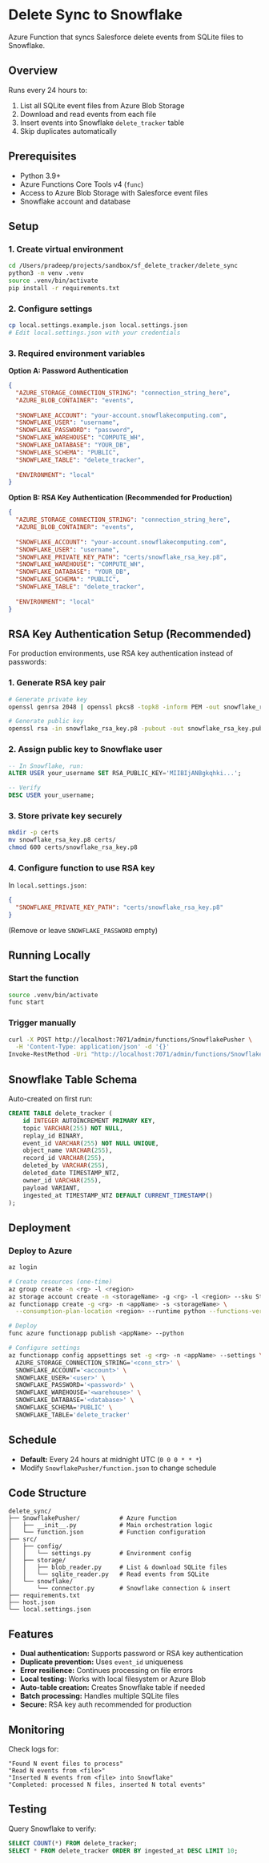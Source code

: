 # Delete Sync to Snowflake

Azure Function that syncs Salesforce delete events from SQLite files to Snowflake.

## Overview

Runs every 24 hours to:
1. List all SQLite event files from Azure Blob Storage
2. Download and read events from each file
3. Insert events into Snowflake `delete_tracker` table
4. Skip duplicates automatically

## Prerequisites

- Python 3.9+
- Azure Functions Core Tools v4 (`func`)
- Access to Azure Blob Storage with Salesforce event files
- Snowflake account and database

## Setup

### 1. Create virtual environment
```bash
cd /Users/pradeep/projects/sandbox/sf_delete_tracker/delete_sync
python3 -m venv .venv
source .venv/bin/activate
pip install -r requirements.txt
```

### 2. Configure settings
```bash
cp local.settings.example.json local.settings.json
# Edit local.settings.json with your credentials
```

### 3. Required environment variables

**Option A: Password Authentication**
```json
{
  "AZURE_STORAGE_CONNECTION_STRING": "connection_string_here",
  "AZURE_BLOB_CONTAINER": "events",
  
  "SNOWFLAKE_ACCOUNT": "your-account.snowflakecomputing.com",
  "SNOWFLAKE_USER": "username",
  "SNOWFLAKE_PASSWORD": "password",
  "SNOWFLAKE_WAREHOUSE": "COMPUTE_WH",
  "SNOWFLAKE_DATABASE": "YOUR_DB",
  "SNOWFLAKE_SCHEMA": "PUBLIC",
  "SNOWFLAKE_TABLE": "delete_tracker",
  
  "ENVIRONMENT": "local"
}
```

**Option B: RSA Key Authentication (Recommended for Production)**
```json
{
  "AZURE_STORAGE_CONNECTION_STRING": "connection_string_here",
  "AZURE_BLOB_CONTAINER": "events",
  
  "SNOWFLAKE_ACCOUNT": "your-account.snowflakecomputing.com",
  "SNOWFLAKE_USER": "username",
  "SNOWFLAKE_PRIVATE_KEY_PATH": "certs/snowflake_rsa_key.p8",
  "SNOWFLAKE_WAREHOUSE": "COMPUTE_WH",
  "SNOWFLAKE_DATABASE": "YOUR_DB",
  "SNOWFLAKE_SCHEMA": "PUBLIC",
  "SNOWFLAKE_TABLE": "delete_tracker",
  
  "ENVIRONMENT": "local"
}
```

## RSA Key Authentication Setup (Recommended)

For production environments, use RSA key authentication instead of passwords:

### 1. Generate RSA key pair
```bash
# Generate private key
openssl genrsa 2048 | openssl pkcs8 -topk8 -inform PEM -out snowflake_rsa_key.p8 -nocrypt

# Generate public key
openssl rsa -in snowflake_rsa_key.p8 -pubout -out snowflake_rsa_key.pub
```

### 2. Assign public key to Snowflake user
```sql
-- In Snowflake, run:
ALTER USER your_username SET RSA_PUBLIC_KEY='MIIBIjANBgkqhki...';

-- Verify
DESC USER your_username;
```

### 3. Store private key securely
```bash
mkdir -p certs
mv snowflake_rsa_key.p8 certs/
chmod 600 certs/snowflake_rsa_key.p8
```

### 4. Configure function to use RSA key
In `local.settings.json`:
```json
{
  "SNOWFLAKE_PRIVATE_KEY_PATH": "certs/snowflake_rsa_key.p8"
}
```
(Remove or leave `SNOWFLAKE_PASSWORD` empty)

## Running Locally

### Start the function
```bash
source .venv/bin/activate
func start
```

### Trigger manually
```bash
curl -X POST http://localhost:7071/admin/functions/SnowflakePusher \
  -H 'Content-Type: application/json' -d '{}'
Invoke-RestMethod -Uri "http://localhost:7071/admin/functions/SnowflakePusher" -Method Post -ContentType "application/json" -Body "{}"
```

## Snowflake Table Schema

Auto-created on first run:

```sql
CREATE TABLE delete_tracker (
    id INTEGER AUTOINCREMENT PRIMARY KEY,
    topic VARCHAR(255) NOT NULL,
    replay_id BINARY,
    event_id VARCHAR(255) NOT NULL UNIQUE,
    object_name VARCHAR(255),
    record_id VARCHAR(255),
    deleted_by VARCHAR(255),
    deleted_date TIMESTAMP_NTZ,
    owner_id VARCHAR(255),
    payload VARIANT,
    ingested_at TIMESTAMP_NTZ DEFAULT CURRENT_TIMESTAMP()
);
```

## Deployment

### Deploy to Azure
```bash
az login

# Create resources (one-time)
az group create -n <rg> -l <region>
az storage account create -n <storageName> -g <rg> -l <region> --sku Standard_LRS
az functionapp create -g <rg> -n <appName> -s <storageName> \
  --consumption-plan-location <region> --runtime python --functions-version 4

# Deploy
func azure functionapp publish <appName> --python

# Configure settings
az functionapp config appsettings set -g <rg> -n <appName> --settings \
  AZURE_STORAGE_CONNECTION_STRING='<conn_str>' \
  SNOWFLAKE_ACCOUNT='<account>' \
  SNOWFLAKE_USER='<user>' \
  SNOWFLAKE_PASSWORD='<password>' \
  SNOWFLAKE_WAREHOUSE='<warehouse>' \
  SNOWFLAKE_DATABASE='<database>' \
  SNOWFLAKE_SCHEMA='PUBLIC' \
  SNOWFLAKE_TABLE='delete_tracker'
```

## Schedule

- **Default:** Every 24 hours at midnight UTC (`0 0 0 * * *`)
- Modify `SnowflakePusher/function.json` to change schedule

## Code Structure

```
delete_sync/
├── SnowflakePusher/           # Azure Function
│   ├── __init__.py            # Main orchestration logic
│   └── function.json          # Function configuration
├── src/
│   ├── config/
│   │   └── settings.py        # Environment config
│   ├── storage/
│   │   ├── blob_reader.py     # List & download SQLite files
│   │   └── sqlite_reader.py   # Read events from SQLite
│   └── snowflake/
│       └── connector.py       # Snowflake connection & insert
├── requirements.txt
├── host.json
└── local.settings.json
```

## Features

- **Dual authentication:** Supports password or RSA key authentication
- **Duplicate prevention:** Uses `event_id` uniqueness
- **Error resilience:** Continues processing on file errors
- **Local testing:** Works with local filesystem or Azure Blob
- **Auto-table creation:** Creates Snowflake table if needed
- **Batch processing:** Handles multiple SQLite files
- **Secure:** RSA key auth recommended for production

## Monitoring

Check logs for:
```
"Found N event files to process"
"Read N events from <file>"
"Inserted N events from <file> into Snowflake"
"Completed: processed N files, inserted N total events"
```

## Testing

Query Snowflake to verify:
```sql
SELECT COUNT(*) FROM delete_tracker;
SELECT * FROM delete_tracker ORDER BY ingested_at DESC LIMIT 10;
```
